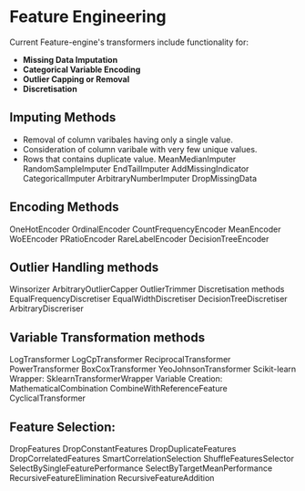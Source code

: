 # Feature Engineering
Current Feature-engine's transformers include functionality for:
* **Missing Data Imputation**
* **Categorical Variable Encoding**
* **Outlier Capping or Removal**
* **Discretisation**

## Imputing Methods
* Removal of column varibales having only a single value.
* Consideration of column varibale with very few unique values.
* Rows that contains duplicate value.
MeanMedianImputer
RandomSampleImputer
EndTailImputer
AddMissingIndicator
CategoricalImputer
ArbitraryNumberImputer
DropMissingData
## Encoding Methods
OneHotEncoder
OrdinalEncoder
CountFrequencyEncoder
MeanEncoder
WoEEncoder
PRatioEncoder
RareLabelEncoder
DecisionTreeEncoder
## Outlier Handling methods
Winsorizer
ArbitraryOutlierCapper
OutlierTrimmer
Discretisation methods
EqualFrequencyDiscretiser
EqualWidthDiscretiser
DecisionTreeDiscretiser
ArbitraryDiscreriser
## Variable Transformation methods
LogTransformer
LogCpTransformer
ReciprocalTransformer
PowerTransformer
BoxCoxTransformer
YeoJohnsonTransformer
Scikit-learn Wrapper:
SklearnTransformerWrapper
Variable Creation:
MathematicalCombination
CombineWithReferenceFeature
CyclicalTransformer
## Feature Selection:
DropFeatures
DropConstantFeatures
DropDuplicateFeatures
DropCorrelatedFeatures
SmartCorrelationSelection
ShuffleFeaturesSelector
SelectBySingleFeaturePerformance
SelectByTargetMeanPerformance
RecursiveFeatureElimination
RecursiveFeatureAddition
